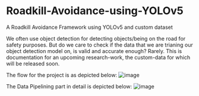 # Roadkill-Avoidance-using-YOLOv5
A Roadkill Avoidance Framework using YOLOv5 and custom dataset

We often use object detection for detecting objects/being on the road for safety purposes. But do we care to check if the data that we are trianing our object detection model on, is valid and accurate enough? Rarely.
This is documentation for an upcoming research-work, the custom-data for which will be released soon.

The flow for the project is as depicted below:
![image](https://user-images.githubusercontent.com/69042198/126700313-f1d6149c-ad8e-4f3e-9527-92ff010518dd.png)

The Data Pipelining part in detail is depicted below:
![image](https://user-images.githubusercontent.com/69042198/126700490-99dd4f05-ed0c-41d5-bbe2-4a430402c8d3.png)

